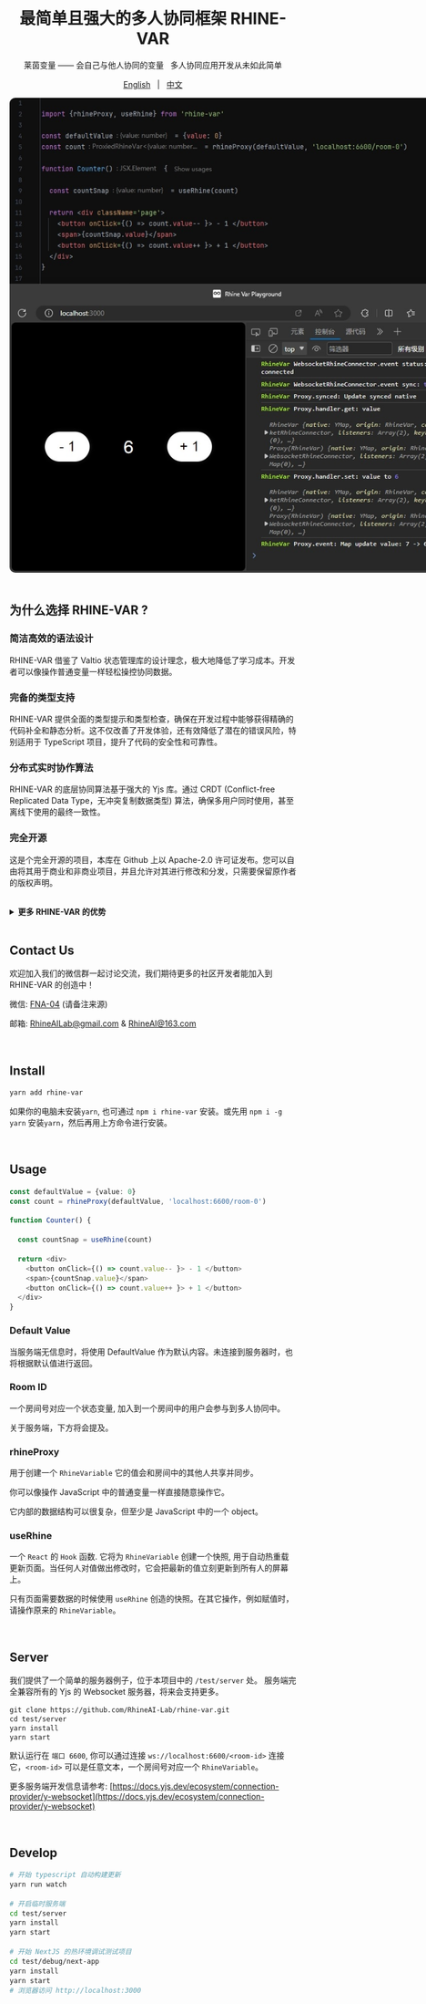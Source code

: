 <div align="center">

# 最简单且强大的多人协同框架 RHINE-VAR

莱茵变量 —— 会自己与他人协同的变量 &nbsp; 多人协同应用开发从未如此简单 

[English](README.md) &nbsp; | &nbsp; [中文](README_zh.md)

<img src='./assets/images/example1.png' style="border-radius: 10px; max-width: 840px"/>

</div>

<br/>

## 为什么选择 RHINE-VAR ?

### 简洁高效的语法设计

RHINE-VAR 借鉴了 Valtio 状态管理库的设计理念，极大地降低了学习成本。开发者可以像操作普通变量一样轻松操控协同数据。

### 完备的类型支持

RHINE-VAR 提供全面的类型提示和类型检查，确保在开发过程中能够获得精确的代码补全和静态分析。这不仅改善了开发体验，还有效降低了潜在的错误风险，特别适用于 TypeScript 项目，提升了代码的安全性和可靠性。

### 分布式实时协作算法

RHINE-VAR 的底层协同算法基于强大的 Yjs 库。通过 CRDT (Conflict-free Replicated Data Type，无冲突复制数据类型) 算法，确保多用户同时使用，甚至离线下使用的最终一致性。

### 完全开源

这是个完全开源的项目，本库在 Github 上以 Apache-2.0 许可证发布。您可以自由将其用于商业和非商业项目，并且允许对其进行修改和分发，只需要保留原作者的版权声明。

<br/>
<details>
<summary><b>更多 RHINE-VAR 的优势</b></summary>

### 高性能和低带宽需求

数据同步和冲突解决机制非常高效，通过 Yjs 的增量更新机制，仅传输必要的数据更改，而非整个文档。这使得它在网络带宽受限的环境中表现良好，减少了不必要的数据传输。

### 强大的离线支持

即使在离线状态下，用户仍然可以继续使用应用。当重新联机时，所有更改将自动同步，确保数据不会出现丢失或冲突。这对于构建离线优先的应用至关重要。

### 几乎没有体积上限

它几乎没有体积限制，可以是一个极其复杂且庞大的数据结构，以容纳一个大型项目所需的所有数据。但至少是一个 JavaScript 对象。

### 跨平台和框架无关

RHINE-VAR 支持在多种环境中使用，包括浏览器、Node.js 和其它 JavaScript 环境。此外，它可以与多个前端框架和库 (如 NextJs、React、Vue.js、ProseMirror 等) 集成。

### 轻量级且可扩展

RHINE-VAR 是一个非常轻量的库，核心包仅几 KB，适合各种前端应用。其模块化架构也支持扩展特性，开发者可以根据需要引入或开发自定义模块。

### 更友好且完善的事件体系

RHINE-VAR 提供了丰富的事件订阅监听方式，直观的数据变更事件，更好的支持数据变更的监听和处理。以及提供了对内部深层数据变化的监听，以适用更多场景。

### 原生Yjs支持

RHINE-VAR 提供完好的Yjs原生对象操作支持，更底层更丰富的API支持。直接对Yjs的对象进行操作，也将自动触发 RHINE-VAR 的更新。

### 去中心化架构

通过去中心化架构，使得协作编辑更具扩展性、更高效且更具容错能力。可通过 P2P 进行数据传输，无需依赖中央服务器（开发中）。

</details>

<br/>

## Contact Us

欢迎加入我们的微信群一起讨论交流，我们期待更多的社区开发者能加入到 RHINE-VAR 的创造中！

微信: [FNA-04]() (请备注来源)

邮箱: [RhineAILab@gmail.com](rhineailab@gmail.com) & [RhineAI@163.com](RhineAI@163.com)

<br/>

## Install
```bash
yarn add rhine-var
```
如果你的电脑未安装`yarn`, 也可通过 `npm i rhine-var` 安装。或先用 `npm i -g yarn` 安装`yarn`，然后再用上方命令进行安装。

<br/>

## Usage

```typescript jsx
const defaultValue = {value: 0}
const count = rhineProxy(defaultValue, 'localhost:6600/room-0')

function Counter() {
  
  const countSnap = useRhine(count)
  
  return <div>
    <button onClick={() => count.value-- }> - 1 </button>
    <span>{countSnap.value}</span>
    <button onClick={() => count.value++ }> + 1 </button>
  </div>
}
```
### Default Value

当服务端无信息时，将使用 DefaultValue 作为默认内容。未连接到服务器时，也将根据默认值进行返回。

### Room ID

一个房间号对应一个状态变量, 加入到一个房间中的用户会参与到多人协同中。

关于服务端，下方将会提及。

### rhineProxy

用于创建一个 `RhineVariable` 它的值会和房间中的其他人共享并同步。

你可以像操作 JavaScript 中的普通变量一样直接随意操作它。

它内部的数据结构可以很复杂，但至少是 JavaScript 中的一个 object。

### useRhine

一个 `React` 的 `Hook` 函数. 它将为 `RhineVariable` 创建一个快照, 用于自动热重载更新页面。当任何人对值做出修改时，它会把最新的值立刻更新到所有人的屏幕上。

只有页面需要数据的时候使用 `useRhine` 创造的快照。在其它操作，例如赋值时，请操作原来的 `RhineVariable`。

<br/>

## Server
我们提供了一个简单的服务器例子，位于本项目中的 `/test/server` 处。 服务端完全兼容所有的 Yjs 的 Websocket 服务器，将来会支持更多。
```
git clone https://github.com/RhineAI-Lab/rhine-var.git
cd test/server
yarn install
yarn start
```
默认运行在 `端口 6600`, 你可以通过连接 `ws://localhost:6600/<room-id>` 连接它，`<room-id>` 可以是任意文本，一个房间号对应一个 `RhineVariable`。

更多服务端开发信息请参考: [https://docs.yjs.dev/ecosystem/connection-provider/y-websocket](https://docs.yjs.dev/ecosystem/connection-provider/y-websocket)

<br/>

## Develop

```bash
# 开始 typescript 自动构建更新
yarn run watch

# 开启临时服务端
cd test/server
yarn install
yarn start

# 开始 NextJS 的热环境调试测试项目
cd test/debug/next-app
yarn install
yarn start
# 浏览器访问 http://localhost:3000
```

<br/>
